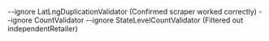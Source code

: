 --ignore LatLngDuplicationValidator (Confirmed scraper worked correctly)
--ignore CountValidator --ignore StateLevelCountValidator (Filtered out independentRetailer)
